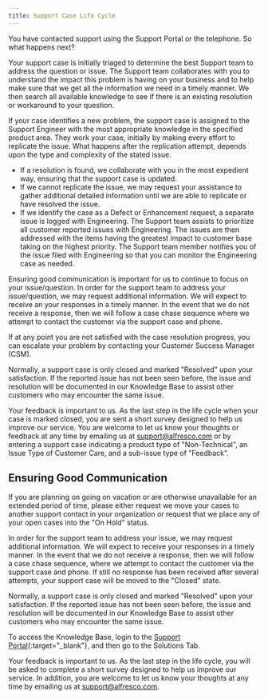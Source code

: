 ```yaml
---
title: Support Case Life Cycle
---
```


You have contacted support using the Support Portal or the telephone. So what happens next?

Your support case is initially triaged to determine the best Support team to address the question or issue. The Support team collaborates with you to understand the impact this problem is having on your business and to help make sure that we get all the information we need in a timely manner. We then search all available knowledge to see if there is an existing resolution or workaround to your question.

If your case identifies a new problem, the support case is assigned to the Support Engineer with the most appropriate knowledge in the specified product area. They work your case, initially by making every effort to replicate the issue. What happens after the replication attempt, depends upon the type and complexity of the stated issue.

* If a resolution is found, we collaborate with you in the most expedient way, ensuring that the support case is updated.
* If we cannot replicate the issue, we may request your assistance to gather additional detailed information until we are able to replicate or have resolved the issue.
* If we identify the case as a Defect or Enhancement request, a separate issue is logged with Engineering. The Support team assists to prioritize all customer reported issues with Engineering. The issues are then addressed with the items having the greatest impact to customer base taking on the highest priority. The Support team member notifies you of the issue filed with Engineering so that you can monitor the Engineering case as needed.

Ensuring good communication is important for us to continue to focus on your issue/question. In order for the support team to address your issue/question, we may request additional information. We will expect to receive an your responses in a timely manner. In the event that we do not receive a response, then we will follow a case chase sequence where we attempt to contact the customer via the support case and phone.

If at any point you are not satisfied with the case resolution progress, you can escalate your problem by contacting your Customer Success Manager (CSM).

Normally, a support case is only closed and marked "Resolved" upon your satisfaction. If the reported issue has not been seen before, the issue and resolution will be documented in our Knowledge Base to assist other customers who may encounter the same issue.

Your feedback is important to us. As the last step in the life cycle when your case is marked closed, you are sent a short survey designed to help us improve our service. You are welcome to let us know your thoughts or feedback at any time by emailing us at support@alfresco.com or by entering a support case indicating a product type of "Non-Technical", an Issue Type of Customer Care, and a sub-issue type of "Feedback".

## Ensuring Good Communication

If you are planning on going on vacation or are otherwise unavailable for an extended period of time, please either request we move your cases to another support contact in your organization or request that we place any of your open cases into the "On Hold" status.

In order for the support team to address your issue, we may request additional information. We will expect to receive your responses in a timely manner. In the event that we do not receive a response, then we will follow a case chase sequence, where we attempt to contact the customer via the support case and phone. If still no response has been received after several attempts, your support case will be moved to the "Closed" state.

Normally, a support case is only closed and marked "Resolved" upon your satisfaction. If the reported issue has not been seen before, the issue and resolution will be documented in our Knowledge Base to assist other customers who may encounter the same issue.

To access the Knowledge Base, login to the [Support Portal](https://support.alfresco.com/){:target="_blank"}, and then go to the Solutions Tab.

Your feedback is important to us. As the last step in the life cycle, you will be asked to complete a short survey designed to help us improve our service. In addition, you are welcome to let us know your thoughts at any time by emailing us at [support@alfresco.com](mailto:support@alfresco.com).
